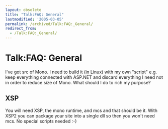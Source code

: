 ```yaml
---
layout: obsolete
title: "Talk:FAQ: General"
lastmodified: '2005-03-05'
permalink: /archived/Talk:FAQ:_General/
redirect_from:
  - /Talk:FAQ:_General/
---
```


Talk:FAQ: General
=================

I've got src of Mono. I need to build it (in Linux) with my own "script" e.g. keep everything connected with ASP.NET and discard everything I need not in order to reduce size of Mono. What should I do to rich my purpose?

XSP
---

You will need XSP, the mono runtime, and mcs and that should be it. With XSP2 you can package your site into a single dll so then you won't need mcs. No special scripts needed :-)

